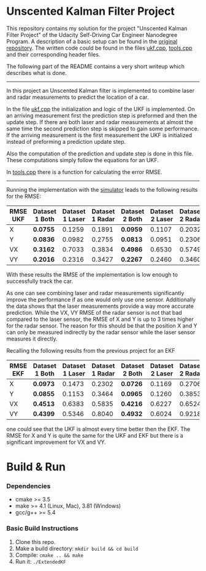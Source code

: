 # Unscented Kalman Filter Project

This repository contains my solution for the project "Unscented Kalman Filter Project" of the Udacity Self-Driving Car Engineer Nanodegree Program. A description of a basic setup can be found in the [original repository](https://github.com/udacity/CarND-Unscented-Kalman-Filter-Project). The written code could be found in the files [ukf.cpp](./src/ukf.cpp), [tools.cpp](./src/tools.cpp) and their corresponding header files.

The following part of the README contains a very short writeup which describes what is done.

---

In this project an Unscented Kalman filter is implemented to combine laser and radar measurements to predict the location of a car.

In the file [ukf.cpp](./src/ukf.cpp) the initialization and logic of the UKF is implemented. On an arriving measurement first the prediction step is preformed and then the update step. If there are both laser and radar measurements at almost the same time the second prediction step is skipped to gain some performance. If the arriving measurement is the first measurement the UKF is initialized instead of preforming a prediction update step.

Also the computation of the prediction and update step is done in this file. These computations simply follow the equations for an UKF.

In [tools.cpp](./src/tools.cpp) there is a function for calculating the error RMSE.

---

Running the implementation with the [simulator](https://github.com/udacity/self-driving-car-sim/releases) leads to the following results for the RMSE:


| RMSE UKF | Dataset 1 Both | Dataset 1 Laser | Dataset 1 Radar | Dataset 2 Both | Dataset 2 Laser | Dataset 2 Radar |
|------|----------------|-----------------|-----------------|----------------|-----------------|-----------------|
| X    | **0.0755**     | 0.1259          | 0.1891          | **0.0959**     | 0.1107          | 0.2032          |
| Y    | **0.0836**     | 0.0982          | 0.2755          | **0.0813**     | 0.0951          | 0.2306          |
| VX   | **0.3162**     | 0.7033          | 0.3834          | **0.4986**     | 0.6530          | 0.5749          |
| VY   | **0.2016**     | 0.2316          | 0.3427          | **0.2267**     | 0.2460          | 0.3460          |

With these results the RMSE of the implementation is low enough to successfully track the car.


As one can see combining laser and radar measurements significantly improve the performance if as one would only use one sensor. Additionally the data shows that the laser measurements provide a way more accurate prediction. While the VX, VY RMSE of the radar sensor is not that bad compared to the laser sensor, the RMSE of X and Y is up to 3 times higher for the radar sensor. The reason for this should be that the position X and Y can only be measured indirectly by the radar sensor while the laser sensor measures it directly.

Recalling the following results from the previous project for an EKF

| RMSE EKF | Dataset 1 Both | Dataset 1 Laser | Dataset 1 Radar | Dataset 2 Both | Dataset 2 Laser | Dataset 2 Radar |
|------|----------------|-----------------|-----------------|----------------|-----------------|-----------------|
| X    | **0.0973**     | 0.1473          | 0.2302          | **0.0726**     | 0.1169          | 0.2706          |
| Y    | **0.0855**     | 0.1153          | 0.3464          | **0.0965**     | 0.1260          | 0.3853          |
| VX   | **0.4513**     | 0.6383          | 0.5835          | **0.4216**     | 0.6227          | 0.6524          |
| VY   | **0.4399**     | 0.5346          | 0.8040          | **0.4932**     | 0.6024          | 0.9218          |

one could see that the UKF is almost every time better then the EKF. The RMSE for X and Y is quite the same for the UKF and EKF but there is a significant improvement for VX and VY.

# Build & Run

### Dependencies

* cmake >= 3.5
* make >= 4.1 (Linux, Mac), 3.81 (Windows)
* gcc/g++ >= 5.4

### Basic Build Instructions

1. Clone this repo.
2. Make a build directory: `mkdir build && cd build`
3. Compile: `cmake .. && make`
4. Run it: `./ExtendedKF `
